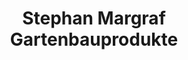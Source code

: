 ---
title: "Stephan Margraf Gartenbauprodukte"
url: /rosdorf/stephan-margraf-gartenbauprodukte/
shop: Garten-Center
---